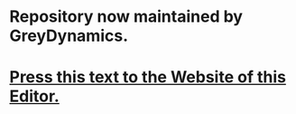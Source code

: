 <h1>Repository now maintained by GreyDynamics.<h1>
<a href="http://greydynamics.github.io/Frostbite3_Editor/">Press this text to the Website of this Editor.</a>